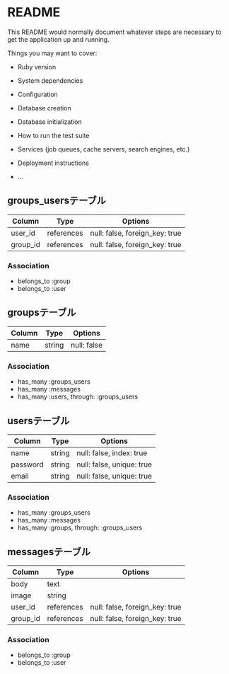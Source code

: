 # README

This README would normally document whatever steps are necessary to get the
application up and running.

Things you may want to cover:

* Ruby version

* System dependencies

* Configuration

* Database creation

* Database initialization

* How to run the test suite

* Services (job queues, cache servers, search engines, etc.)

* Deployment instructions

* ...


## groups_usersテーブル

|Column|Type|Options|
|------|----|-------|
|user_id|references|null: false, foreign_key: true|
|group_id|references|null: false, foreign_key: true|

### Association
- belongs_to :group
- belongs_to :user



## groupsテーブル

|Column|Type|Options|
|------|----|-------|
|name|string|null: false|


### Association
- has_many :groups_users
- has_many :messages
- has_many :users, through: :groups_users


## usersテーブル

|Column|Type|Options|
|------|----|-------|
|name|string|null: false, index: true|
|password|string|null: false, unique: true|
|email|string|null: false, unique: true|


### Association
- has_many :groups_users
- has_many :messages
- has_many :groups, through: :groups_users


## messagesテーブル

|Column|Type|Options|
|------|----|-------|
|body|text||
|image|string||
|user_id|references|null: false, foreign_key: true|
|group_id|references|null: false, foreign_key: true|

### Association
- belongs_to :group
- belongs_to :user
